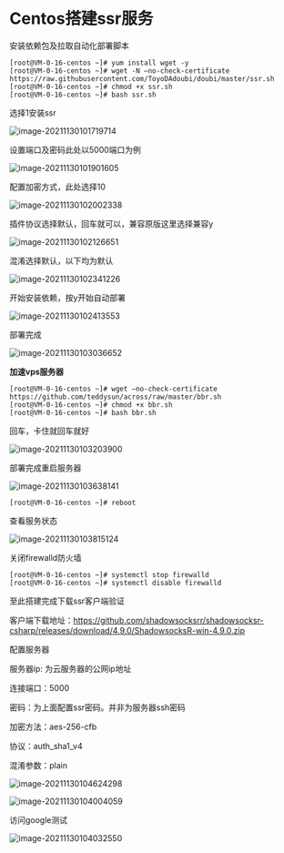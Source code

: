 # Centos搭建ssr服务

安装依赖包及拉取自动化部署脚本

```
[root@VM-0-16-centos ~]# yum install wget -y
[root@VM-0-16-centos ~]# wget -N –no-check-certificate https://raw.githubusercontent.com/ToyoDAdoubi/doubi/master/ssr.sh
[root@VM-0-16-centos ~]# chmod +x ssr.sh 
[root@VM-0-16-centos ~]# bash ssr.sh 
```

选择1安装ssr

![image-20211130101719714](D:/Typora/img/image-20211130101719714.png)

设置端口及密码此处以5000端口为例

![image-20211130101901605](D:/Typora/img/image-20211130101901605.png)

配置加密方式，此处选择10

![image-20211130102002338](D:/Typora/img/image-20211130102002338.png)

插件协议选择默认，回车就可以，兼容原版这里选择兼容y

![image-20211130102126651](D:/Typora/img/image-20211130102126651.png)

混淆选择默认，以下均为默认

![image-20211130102341226](D:/Typora/img/image-20211130102341226.png)

开始安装依赖，按y开始自动部署

![image-20211130102413553](D:/Typora/img/image-20211130102413553.png)

部署完成

![image-20211130103036652](D:/Typora/img/image-20211130103036652.png)

**加速vps服务器**

```
[root@VM-0-16-centos ~]# wget –no-check-certificate https://github.com/teddysun/across/raw/master/bbr.sh
[root@VM-0-16-centos ~]# chmod +x bbr.sh 
[root@VM-0-16-centos ~]# bash bbr.sh 
```

回车，卡住就回车就好

![image-20211130103203900](D:/Typora/img/image-20211130103203900.png)

部署完成重启服务器

![image-20211130103638141](D:/Typora/img/image-20211130103638141.png)

```
[root@VM-0-16-centos ~]# reboot
```

查看服务状态

![image-20211130103815124](D:/Typora/img/image-20211130103815124.png)

关闭firewalld防火墙

```
[root@VM-0-16-centos ~]# systemctl stop firewalld
[root@VM-0-16-centos ~]# systemctl disable firewalld
```

至此搭建完成下载ssr客户端验证

客户端下载地址：https://github.com/shadowsocksrr/shadowsocksr-csharp/releases/download/4.9.0/ShadowsocksR-win-4.9.0.zip

配置服务器

服务器ip: 为云服务器的公网ip地址

连接端口：5000

密码：为上面配置ssr密码。并非为服务器ssh密码

加密方法：aes-256-cfb

协议：auth_sha1_v4

混淆参数：plain

![image-20211130104624298](D:/Typora/img/image-20211130104624298.png)

![image-20211130104004059](D:/Typora/img/image-20211130104004059.png)

访问google测试

![image-20211130104032550](D:/Typora/img/image-20211130104032550.png)